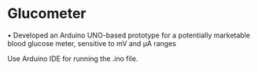 # Glucometer

•	Developed an Arduino UNO-based prototype for a potentially marketable blood glucose meter, sensitive to mV and µA ranges

Use Arduino IDE for running the .ino file.
